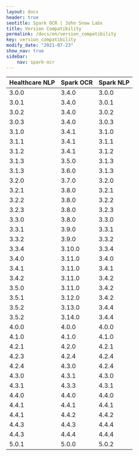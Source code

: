 ```yaml
---
layout: docs
header: true
seotitle: Spark OCR | John Snow Labs
title: Version Compatibility
permalink: /docs/en/version_compatibility
key: version_compatibility
modify_date: "2021-07-23"
show_nav: true
sidebar:
    nav: spark-ocr
---
```


<div class="h3-box" markdown="1">


| Healthcare NLP | Spark OCR | Spark NLP |
|----------------|-----------|-----------|
| 3.0.0          | 3.4.0     | 3.0.0     |
| 3.0.1          | 3.4.0     | 3.0.1     |
| 3.0.2          | 3.4.0     | 3.0.2     |
| 3.0.3          | 3.4.0     | 3.0.3     |
| 3.1.0          | 3.4.1     | 3.1.0     |
| 3.1.1          | 3.4.1     | 3.1.1     |
| 3.1.2          | 3.4.1     | 3.1.2     |
| 3.1.3          | 3.5.0     | 3.1.3     |
| 3.1.3          | 3.6.0     | 3.1.3     |
| 3.2.0          | 3.7.0     | 3.2.0     |
| 3.2.1          | 3.8.0     | 3.2.1     |
| 3.2.2          | 3.8.0     | 3.2.2     |
| 3.2.3     	   | 3.8.0     | 3.2.3     |
| 3.3.0     	   | 3.8.0     | 3.3.0     |
| 3.3.1     	   | 3.9.0     | 3.3.1     |
| 3.3.2     	   | 3.9.0     | 3.3.2     |
| 3.3.4     	   | 3.10.0    | 3.3.4     |
| 3.4.0          | 3.11.0    | 3.4.0     |
| 3.4.1          | 3.11.0    | 3.4.1     |
| 3.4.2          | 3.11.0    | 3.4.2     |
| 3.5.0          | 3.11.0    | 3.4.2     |
| 3.5.1          | 3.12.0    | 3.4.2     |
| 3.5.2          | 3.13.0    | 3.4.4     |
| 3.5.2          | 3.14.0    | 3.4.4     |
| 4.0.0          | 4.0.0      | 4.0.0      |
| 4.1.0          | 4.1.0      | 4.1.0      |
| 4.2.1          | 4.2.0      | 4.2.1      |
| 4.2.3          | 4.2.4      | 4.2.4      |
| 4.2.4          | 4.3.0      | 4.2.4      |
| 4.3.0          | 4.3.1      | 4.3.0      |
| 4.3.1          | 4.3.3      | 4.3.1      |
| 4.4.0          | 4.4.0      | 4.4.0      |
| 4.4.1          | 4.4.1      | 4.4.1      |
| 4.4.1          | 4.4.2      | 4.4.2      |
| 4.4.3          | 4.4.3      | 4.4.4      |
| 4.4.3          | 4.4.4      | 4.4.4      |
| 5.0.1          | 5.0.0      | 5.0.2      |

